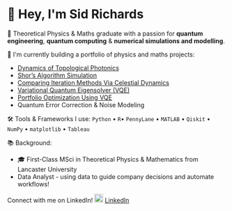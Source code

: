 # 👋 Hey, I'm Sid Richards
🧠 Theoretical Physics & Maths graduate with a passion for **quantum engineering**, **quantum computing** & **numerical simulations and modelling**.

🔬 I'm currently building a portfolio of physics and maths projects:
- [Dynamics of Topological Photonics](https://github.com/SidRichardsQuantum/Dynamics_of_Topological_Photonics)
- [Shor’s Algorithm Simulation](https://github.com/SidRichardsQuantum/Shors_Algorithm_Simulation)
- [Comparing Iteration Methods Via Celestial Dynamics](https://github.com/SidRichardsQuantum/Celestial_Dynamics_Iteration_Methods)
- [Variational Quantum Eigensolver (VQE)](https://github.com/SidRichardsQuantum/Variational_Quantum_Eigensolver)
- [Portfolio Optimization Using VQE](https://github.com/SidRichardsQuantum/VQE_Portfolio_Optimization)
- Quantum Error Correction & Noise Modeling

🛠️ Tools & Frameworks I use:
`Python` • `R`• `PennyLane` • `MATLAB` • `Qiskit`  • `NumPy` • `matplotlib` • `Tableau`

📚 Background:
- 🎓 First-Class MSci in Theoretical Physics & Mathematics from Lancaster University
-  Data Analyst - using data to guide company decisions and automate workflows!

Connect with me on LinkedIn!
<img src="https://cdn.jsdelivr.net/gh/devicons/devicon/icons/linkedin/linkedin-original.svg" width="20" /> [LinkedIn](https://www.linkedin.com/in/sid-richards-21374b30b/)
